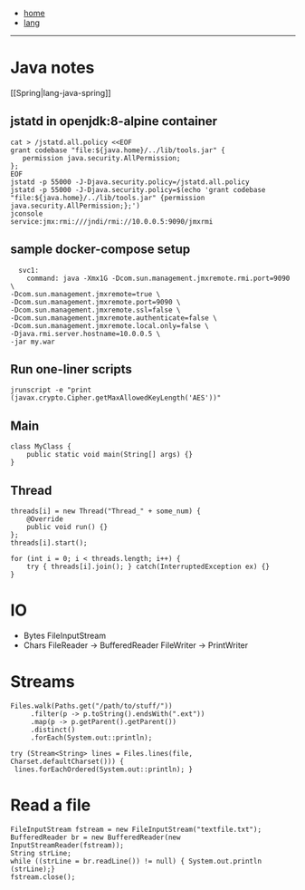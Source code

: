 - [home](/index.md)
- [lang](/lang.md)
---
# Java notes

[[Spring|lang-java-spring]]

## jstatd in openjdk:8-alpine container
```
cat > /jstatd.all.policy <<EOF
grant codebase "file:${java.home}/../lib/tools.jar" {
   permission java.security.AllPermission;
};
EOF
jstatd -p 55000 -J-Djava.security.policy=/jstatd.all.policy
jstatd -p 55000 -J-Djava.security.policy=$(echo 'grant codebase "file:${java.home}/../lib/tools.jar" {permission java.security.AllPermission;};')
jconsole
service:jmx:rmi:///jndi/rmi://10.0.0.5:9090/jmxrmi
```

## sample docker-compose setup
```
  svc1:
    command: java -Xmx1G -Dcom.sun.management.jmxremote.rmi.port=9090 \
-Dcom.sun.management.jmxremote=true \
-Dcom.sun.management.jmxremote.port=9090 \
-Dcom.sun.management.jmxremote.ssl=false \
-Dcom.sun.management.jmxremote.authenticate=false \
-Dcom.sun.management.jmxremote.local.only=false \
-Djava.rmi.server.hostname=10.0.0.5 \
-jar my.war
```

## Run one-liner scripts
```
jrunscript -e "print (javax.crypto.Cipher.getMaxAllowedKeyLength('AES'))"
```

## Main
```
class MyClass {
	public static void main(String[] args) {}
}
```

## Thread
```
threads[i] = new Thread("Thread_" + some_num) {
    @Override
    public void run() {}
};
threads[i].start();

for (int i = 0; i < threads.length; i++) {
    try { threads[i].join(); } catch(InterruptedException ex) {}
}
```

# IO
- Bytes FileInputStream
- Chars FileReader -> BufferedReader
        FileWriter -> PrintWriter


# Streams
```
Files.walk(Paths.get("/path/to/stuff/"))
     .filter(p -> p.toString().endsWith(".ext"))
     .map(p -> p.getParent().getParent())
     .distinct()
     .forEach(System.out::println);

try (Stream<String> lines = Files.lines(file, Charset.defaultCharset())) { 
 lines.forEachOrdered(System.out::println); }
```


# Read a file
```
FileInputStream fstream = new FileInputStream("textfile.txt");
BufferedReader br = new BufferedReader(new InputStreamReader(fstream));
String strLine;
while ((strLine = br.readLine()) != null) { System.out.println (strLine);}
fstream.close();
```

